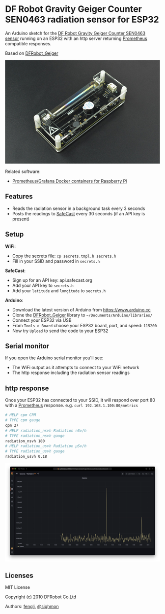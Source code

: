 # DF Robot Gravity Geiger Counter SEN0463 radiation sensor for ESP32

An Arduino sketch for the [DF Robot Gravity Geiger Counter SEN0463 sensor](https://wiki.dfrobot.com/SKU_SEN0463_Gravity_Geiger_Counter_Module) running on an ESP32 with an http server returning [Prometheus](https://prometheus.io) compatible responses.

Based on [DFRobot_Geiger](https://github.com/cdjq/DFRobot_Geiger)

![The DF Robot Gravity Geiger Counter SEN0463 sensor](df-robot-sen0463-sensor.jpg)

Related software:

* [Prometheus/Grafana Docker containers for Raspberry Pi](https://github.com/sighmon/prometheus-grafana-raspberry-pi)

## Features

* Reads the radiation sensor in a background task every 3 seconds
* Posts the readings to [SafeCast](https://api.safecast.org) every 30 seconds (if an API key is present)

## Setup

**WiFi**:

* Copy the secrets file: `cp secrets.tmpl.h secrets.h`
* Fill in your SSID and password in `secrets.h`

**SafeCast**:

* Sign up for an API key: api.safecast.org
* Add your API key to `secrets.h`
* Add your `latitude` and `longitude` to `secrets.h`

**Arduino**:

* Download the latest version of Arduino from https://www.arduino.cc
* Clone the [DFRobot_Geiger](https://github.com/cdjq/DFRobot_Geiger) library to `~/Documents/Arduino/libraries/`
* Connect your ESP32 via USB
* From `Tools > Board` choose your ESP32 board, port, and speed: `115200`
* Now try `Upload` to send the code to your ESP32

## Serial monitor

If you open the Arduino serial monitor you'll see:

* The WiFi output as it attempts to connect to your WiFi network
* The http response including the radiation sensor readings

## http response

Once your ESP32 has connected to your SSID, it will respond over port 80 with a [Prometheus](https://prometheus.io) response. e.g. `curl 192.168.1.100:80/metrics`

```bash
# HELP cpm CPM
# TYPE cpm gauge
cpm 27
# HELP radiation_nsvh Radiation nSv/h
# TYPE radiation_nsvh gauge
radiation_nsvh 180
# HELP radiation_usvh Radiation μSv/h
# TYPE radiation_usvh gauge
radiation_usvh 0.18
```

![The DF Robot Gravity Geiger Counter SEN0463 sensor output graphed in Grafana](dfrobot-sen0463-grafana.png)

## Licenses

MIT License

Copyright (c) 2010 DFRobot Co.Ltd

Authors: [fengli](mailto:li.feng@dfrobot.com), [@sighmon](https://twitter.com/sighmon)

